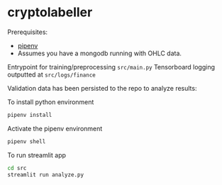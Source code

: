 # cryptolabeller

Prerequisites:
- [pipenv](https://pipenv.pypa.io/en/latest/)
- Assumes you have a mongodb running with OHLC data.

Entrypoint for training/preprocessing `src/main.py`
Tensorboard logging outputted at `src/logs/finance`

Validation data has been persisted to the repo to analyze results:

To install python environment
```bash
pipenv install
```
Activate the pipenv environment
```bash
pipenv shell
```
To run streamlit app
```bash
cd src
streamlit run analyze.py
```